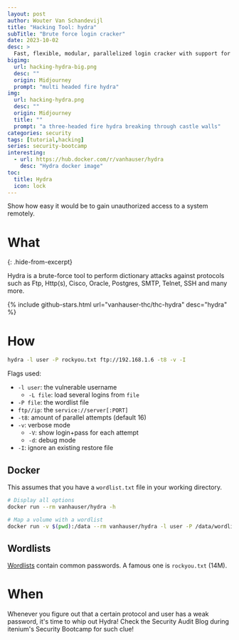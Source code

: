 ```yaml
---
layout: post
author: Wouter Van Schandevijl
title: "Hacking Tool: hydra"
subTitle: "Brute force login cracker"
date: 2023-10-02
desc: >
  Fast, flexible, modular, parallelized login cracker with support for over 50 protocols.
bigimg:
  url: hacking-hydra-big.png
  desc: ""
  origin: Midjourney
  prompt: "multi headed fire hydra"
img:
  url: hacking-hydra.png
  desc: ""
  origin: Midjourney
  title: ""
  prompt: "a three-headed fire hydra breaking through castle walls"
categories: security
tags: [tutorial,hacking]
series: security-bootcamp
interesting:
  - url: https://hub.docker.com/r/vanhauser/hydra
    desc: "Hydra docker image"
toc:
  title: Hydra
  icon: lock
---
```


Show how easy it would be to gain unauthorized access to a system remotely.

# What
{: .hide-from-excerpt}

Hydra is a brute-force tool to perform dictionary attacks against protocols such as Ftp, Http(s), Cisco, Oracle, Postgres, SMTP, Telnet, SSH and many more.


{% include github-stars.html url="vanhauser-thc/thc-hydra" desc="hydra" %}


<!--more-->

# How

```sh
hydra -l user -P rockyou.txt ftp://192.168.1.6 -t8 -v -I
```

Flags used:

- `-l user`: the vulnerable username
    - `-L file`: load several logins from `file`
- `-P file`: the wordlist file
- `ftp//ip`: the `service://server[:PORT]`
- `-t8`: amount of parallel attempts (default 16)
- `-v`: verbose mode
    - `-V`: show login+pass for each attempt
    - `-d`: debug mode
- `-I`: ignore an existing restore file


## Docker

This assumes that you have a `wordlist.txt` file in your working directory.

```sh
# Display all options
docker run --rm vanhauser/hydra -h

# Map a volume with a wordlist
docker run -v $(pwd):/data --rm vanhauser/hydra -l user -P /data/wordlist.txt ftp://ip -t8 -v -I
```


## Wordlists

[Wordlists](https://www.kali.org/tools/wordlists/) contain common passwords.
A famous one is `rockyou.txt` (14M).



# When

Whenever you figure out that a certain protocol and user has a weak password,
it's time to whip out Hydra! Check the Security Audit Blog during itenium's
Security Bootcamp for such clue!
